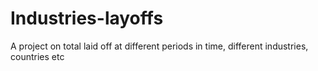 # Industries-layoffs
A project on total laid off at different periods in time, different industries, countries etc
